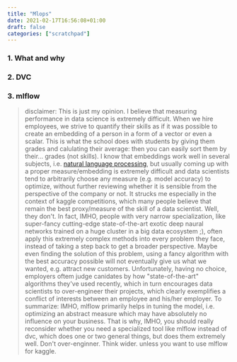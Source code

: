```yaml
---
title: "Mlops"
date: 2021-02-17T16:56:08+01:00
draft: false
categories: ["scratchpad"]
---
```



### 1. What and why

### 2. DVC

### 3. mlflow

> disclaimer: This is just my opinion. I believe that measuring performance in data science is extremely difficult. When we hire employees, we strive to quantify their skills as if it was possible to create an embedding of a person in a form of a vector or even a scalar. This is what the school does with students by giving them grades and calulating their average: then you can easily sort them by their... grades (not skills). I know that embeddings work well in several subjects, i.e. [natural language processing](https://greysweater42@github.io/nlp), but usually coming up with a proper measure/embedding is extremely difficult and data scientists tend to arbitrarily choose any measure (e.g. model accuracy) to optimize, without further reviewing whether it is sensible from the perspective of the company or not. It strucks me especially in the context of kaggle competitions, which many people believe that remain the best proxy/measure of the skill of a data scientist. Well, they don't. In fact, IMHO, people with very narrow specialization, like super-fancy cutting-edge state-of-the-art exotic deep naural networks trained on a huge cluster in a big data ecosystem ;), often apply this extremely complex methods into every problem they face, instead of taking a step back to get a broader perspective. Maybe even finding the solution of this problem, using a fancy algorithm with the best accuracy possible will not eventually give us what we wanted, e.g. attract new customers. Unfortunately, having no choice, employers oftem judge canidates by how "state-of-the-art" algorithms they've used recently, which in turn encourages data scientists to over-engineer their projects, which clearly exemplifies a conflict of interests between an employee and his/her employer. To summarize: IMHO, mlflow primarily helps in tuning the model, i.e. optimizing an abstract measure which may have absolutely no influence on your business. That is why, IMHO, you should really reconsider whether you need a specialized tool like mlflow instead of dvc, which does one or two general things, but does them extremely well. Don't over-enginner. Think wider.
> unless you want to use mlflow for kaggle.

